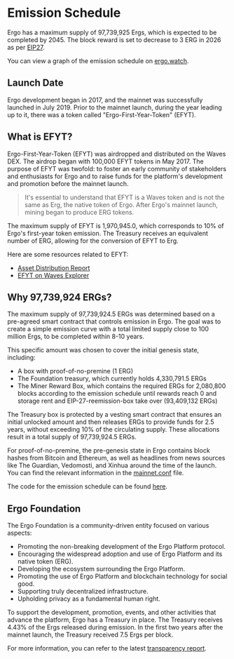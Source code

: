 # Emission Schedule

Ergo has a maximum supply of 97,739,925 Ergs, which is expected to be completed by 2045. The block reward is set to decrease to 3 ERG in 2026 as per [EIP27](eip27.md). 

You can view a graph of the emission schedule on [ergo.watch](https://ergo.watch/emission).

## Launch Date

Ergo development began in 2017, and the mainnet was successfully launched in July 2019. Prior to the mainnet launch, during the year leading up to it, there was a token called "Ergo-First-Year-Token" (EFYT).

## What is EFYT?

Ergo-First-Year-Token (EFYT) was airdropped and distributed on the Waves DEX. The airdrop began with 100,000 EFYT tokens in May 2017. The purpose of EFYT was twofold: to foster an early community of stakeholders and enthusiasts for Ergo and to raise funds for the platform's development and promotion before the mainnet launch. 

> It's essential to understand that EFYT is a Waves token and is not the same as Erg, the native token of Ergo. After Ergo's mainnet launch, mining began to produce ERG tokens.

The maximum supply of EFYT is 1,970,945.0, which corresponds to 10% of Ergo's first-year token emission. The Treasury receives an equivalent number of ERG, allowing for the conversion of EFYT to Erg.

Here are some resources related to EFYT:

- [Asset Distribution Report](http://pywaves.org/assets/725Yv9oceWsB4GsYwyy4A52kEwyVrL5avubkeChSnL46)
- [EFYT on Waves Explorer](https://wavesexplorer.com/assets/725Yv9oceWsB4GsYwyy4A52kEwyVrL5avubkeChSnL46?search=725Yv9oceWsB4GsYwyy4A52kEwyVrL5avubkeChSnL46)

## Why 97,739,924 ERGs?

The maximum supply of 97,739,924.5 ERGs was determined based on a pre-agreed smart contract that controls emission in Ergo. The goal was to create a simple emission curve with a total limited supply close to 100 million Ergs, to be completed within 8-10 years.

This specific amount was chosen to cover the initial genesis state, including:

- A box with proof-of-no-premine (1 ERG)
- The Foundation treasury, which currently holds 4,330,791.5 ERGs
- The Miner Reward Box, which contains the required ERGs for 2,080,800 blocks according to the emission schedule until rewards reach 0 and storage rent and EIP-27-reemission-box take over (93,409,132 ERGs)

The Treasury box is protected by a vesting smart contract that ensures an initial unlocked amount and then releases ERGs to provide funds for 2.5 years, without exceeding 10% of the circulating supply. These allocations result in a total supply of 97,739,924.5 ERGs.

For proof-of-no-premine, the pre-genesis state in Ergo contains block hashes from Bitcoin and Ethereum, as well as headlines from news sources like The Guardian, Vedomosti, and Xinhua around the time of the launch. You can find the relevant information in the [mainnet.conf](https://github.com/ergoplatform/ergo/blob/1935c95560a30b19cdb52c1a291e8a389ba63c97/src/main/resources/mainnet.conf#L11) file.

The code for the emission schedule can be found [here](https://github.com/ergoplatform/ergo/blob/e6086e23ecd45f1e01a3e4c0344f003cec1a5b11/src/test/scala/org/ergoplatform/mining/ErgoMinerPropSpec.scala#L24).

## Ergo Foundation

The Ergo Foundation is a community-driven entity focused on various aspects:

- Promoting the non-breaking development of the Ergo Platform protocol.
- Encouraging the widespread adoption and use of Ergo Platform and its native token (ERG).
- Developing the ecosystem surrounding the Ergo Platform.
- Promoting the use of Ergo Platform and blockchain technology for social good.
- Supporting truly decentralized infrastructure.
- Upholding privacy as a fundamental human right.

To support the development, promotion, events, and other activities that advance the platform, Ergo has a Treasury in place. The Treasury receives 4.43% of the Ergs released during emission. In the first two years after the mainnet launch, the Treasury received 7.5 Ergs per block.

For more information, you can refer to the latest [transparency report](ergo-foundation-2022.md).